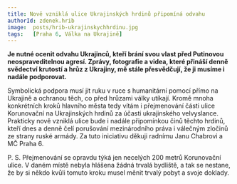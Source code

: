 ```yaml
---
title: Nově vzniklá ulice Ukrajinských hrdinů připomíná odvahu
authorId: zdenek.hrib
image: 	posts/hrib-ukrajinskychhrdinu.jpg
tags:   [Praha 6, Válka na Ukrajině]
---
```


**Je nutné ocenit odvahu Ukrajinců, kteří brání svou vlast před Putinovou neospraveditelnou agresí. Zprávy, fotografie a videa, které přináší denně svědectví krutostí a hrůz z Ukrajiny, mě stále přesvědčují, že ji musíme i nadále podporovat.**

Symbolická podpora musí jít ruku v ruce s humanitární pomocí přímo na Ukrajině a ochranou těch, co před hrůzami války utíkají. Kromě mnoha konkrétních kroků hlavního města tedy vítám i přejmenování části ulice Korunovační na Ukrajinských hrdinů za účasti ukrajinského velvyslance. Prakticky nově vzniklá ulice bude i nadále připomínkou činů těchto hrdinů, kteří dnes a denně čelí porušování  mezinárodního práva i válečným zločinů ze strany ruské armády. Za tuto iniciativu děkuji radnímu Janu Chabrovi a MČ Praha 6.

P. S. Přejmenování se opravdu týká jen necelých 200 metrů Korunovační ulice. V daném místě nebyla hlášena žádná trvalá bydliště, a tak se nestane, že by si někdo kvůli tomuto kroku musel měnit trvalý pobyt a svoje doklady.
